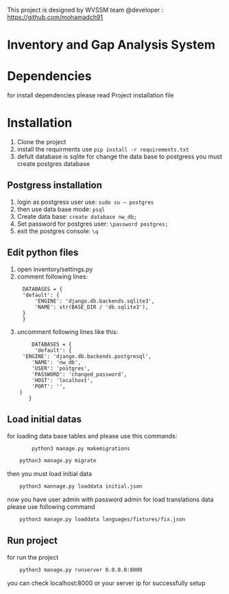 

This project is designed by WVSSM team 
@developer : https://github.com/mohamadch91

# Inventory and Gap Analysis System
# Dependencies
for install dependencies please read Project installation file



# Installation
1. Clone the project
2. install the requirments use 
    `pip install -r requirements.txt`
3. defult database is sqlite
    for change the data base to postgress you must create postgres database
## Postgress installation

1. login as postgress user use: 
    `sudo su — postgres`
2. then use data base mode:
    `psql`
3. Create data base:
    `create database nw_db;`
4. Set password for postgres user:
    `\password postgres;`
5. exit the postgres console:
    `\q`
## Edit python files
1. open inventory/settings.py
2. comment following lines:
```
     DATABASES = {
     'default': {
         'ENGINE': 'django.db.backends.sqlite3',
         'NAME': str(BASE_DIR / 'db.sqlite3'),
     }
     } 
```
3. uncomment following lines like this:
```
        DATABASES = {
         'default': {
     'ENGINE': 'django.db.backends.postgresql',
        'NAME': 'nw_db',
        'USER': 'postgres',
        'PASSWORD': 'changed_password',
        'HOST': 'localhost',
        'PORT': '',
    }
       } 
```
##  Load initial datas
for loading data base tables and please use this commands:
```bash
        python3 manage.py makemigrations
```

```bash
    python3 manage.py migrate
```
then you must load initial data
```bash
    python3 mannage.py loaddata initial.json
```
now you have user admin with password admin
for load translations data please use following command
```bash
    python3 manage.py loaddata languages/fixtures/fix.json
```
    
## Run project
for run the project 
```bash
    python3 manage.py runserver 0.0.0.0:8000
```
you can check localhost:8000 or your server ip for successfully setup 
